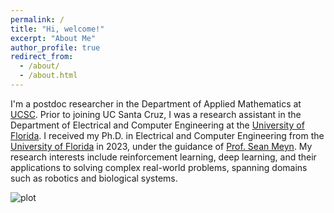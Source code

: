 ```yaml
---
permalink: /
title: "Hi, welcome!"
excerpt: "About Me"
author_profile: true
redirect_from: 
  - /about/
  - /about.html
---
```


I'm a postdoc researcher in the Department of Applied Mathematics at [UCSC](https://engineering.ucsc.edu/departments/applied-mathematics/). 
Prior to joining UC Santa Cruz, I was a research assistant in the Department of Electrical and Computer Engineering at 
the [University of Florida](https://www.ufl.edu/). I received my Ph.D. in Electrical and Computer Engineering 
from the [University of Florida](https://www.ufl.edu/) in 2023, 
under the guidance of [Prof. Sean Meyn](https://meyn.ece.ufl.edu/about/). 
My research interests include reinforcement learning, deep learning, and their applications to solving complex 
real-world problems, spanning domains such as robotics and biological systems. 

![plot](./images/autumSantaCruz.jpg)
